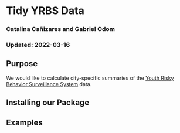 # Tidy YRBS Data
### Catalina Cañizares and Gabriel Odom
### Updated: 2022-03-16


## Purpose

We would like to calculate city-specific summaries of the [Youth Risky Behavior Surveillance System](https://www.cdc.gov/healthyyouth/data/yrbs/index.htm) data.

## Installing our Package

## Examples
